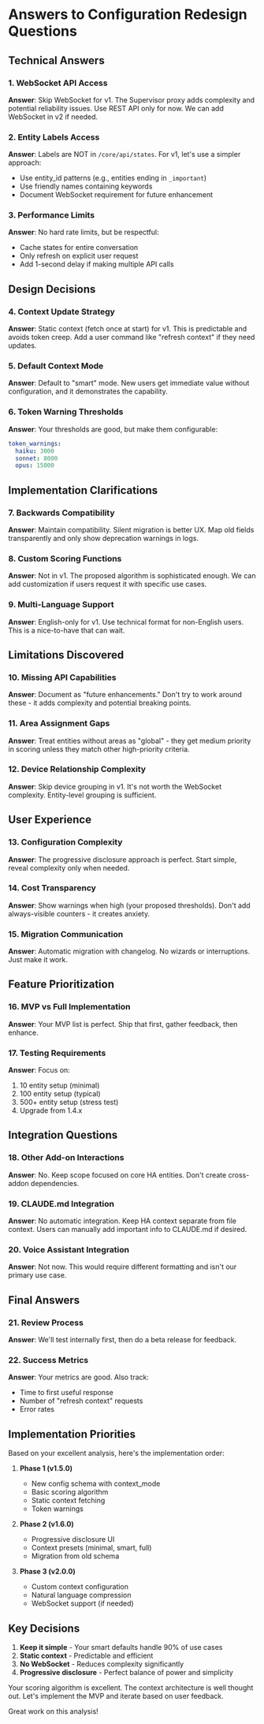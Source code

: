# Answers to Configuration Redesign Questions

## Technical Answers

### 1. WebSocket API Access
**Answer**: Skip WebSocket for v1. The Supervisor proxy adds complexity and potential reliability issues. Use REST API only for now. We can add WebSocket in v2 if needed.

### 2. Entity Labels Access
**Answer**: Labels are NOT in `/core/api/states`. For v1, let's use a simpler approach:
- Use entity_id patterns (e.g., entities ending in `_important`)
- Use friendly names containing keywords
- Document WebSocket requirement for future enhancement

### 3. Performance Limits
**Answer**: No hard rate limits, but be respectful:
- Cache states for entire conversation
- Only refresh on explicit user request
- Add 1-second delay if making multiple API calls

## Design Decisions

### 4. Context Update Strategy
**Answer**: Static context (fetch once at start) for v1. This is predictable and avoids token creep. Add a user command like "refresh context" if they need updates.

### 5. Default Context Mode
**Answer**: Default to "smart" mode. New users get immediate value without configuration, and it demonstrates the capability.

### 6. Token Warning Thresholds
**Answer**: Your thresholds are good, but make them configurable:
```yaml
token_warnings:
  haiku: 3000
  sonnet: 8000
  opus: 15000
```

## Implementation Clarifications

### 7. Backwards Compatibility
**Answer**: Maintain compatibility. Silent migration is better UX. Map old fields transparently and only show deprecation warnings in logs.

### 8. Custom Scoring Functions
**Answer**: Not in v1. The proposed algorithm is sophisticated enough. We can add customization if users request it with specific use cases.

### 9. Multi-Language Support
**Answer**: English-only for v1. Use technical format for non-English users. This is a nice-to-have that can wait.

## Limitations Discovered

### 10. Missing API Capabilities
**Answer**: Document as "future enhancements." Don't try to work around these - it adds complexity and potential breaking points.

### 11. Area Assignment Gaps
**Answer**: Treat entities without areas as "global" - they get medium priority in scoring unless they match other high-priority criteria.

### 12. Device Relationship Complexity
**Answer**: Skip device grouping in v1. It's not worth the WebSocket complexity. Entity-level grouping is sufficient.

## User Experience

### 13. Configuration Complexity
**Answer**: The progressive disclosure approach is perfect. Start simple, reveal complexity only when needed.

### 14. Cost Transparency
**Answer**: Show warnings when high (your proposed thresholds). Don't add always-visible counters - it creates anxiety.

### 15. Migration Communication
**Answer**: Automatic migration with changelog. No wizards or interruptions. Just make it work.

## Feature Prioritization

### 16. MVP vs Full Implementation
**Answer**: Your MVP list is perfect. Ship that first, gather feedback, then enhance.

### 17. Testing Requirements
**Answer**: Focus on:
1. 10 entity setup (minimal)
2. 100 entity setup (typical)
3. 500+ entity setup (stress test)
4. Upgrade from 1.4.x

## Integration Questions

### 18. Other Add-on Interactions
**Answer**: No. Keep scope focused on core HA entities. Don't create cross-addon dependencies.

### 19. CLAUDE.md Integration
**Answer**: No automatic integration. Keep HA context separate from file context. Users can manually add important info to CLAUDE.md if desired.

### 20. Voice Assistant Integration
**Answer**: Not now. This would require different formatting and isn't our primary use case.

## Final Answers

### 21. Review Process
**Answer**: We'll test internally first, then do a beta release for feedback.

### 22. Success Metrics
**Answer**: Your metrics are good. Also track:
- Time to first useful response
- Number of "refresh context" requests
- Error rates

## Implementation Priorities

Based on your excellent analysis, here's the implementation order:

1. **Phase 1 (v1.5.0)**
   - New config schema with context_mode
   - Basic scoring algorithm
   - Static context fetching
   - Token warnings

2. **Phase 2 (v1.6.0)**
   - Progressive disclosure UI
   - Context presets (minimal, smart, full)
   - Migration from old schema

3. **Phase 3 (v2.0.0)**
   - Custom context configuration
   - Natural language compression
   - WebSocket support (if needed)

## Key Decisions

1. **Keep it simple** - Your smart defaults handle 90% of use cases
2. **Static context** - Predictable and efficient
3. **No WebSocket** - Reduces complexity significantly
4. **Progressive disclosure** - Perfect balance of power and simplicity

Your scoring algorithm is excellent. The context architecture is well thought out. Let's implement the MVP and iterate based on user feedback.

Great work on this analysis!